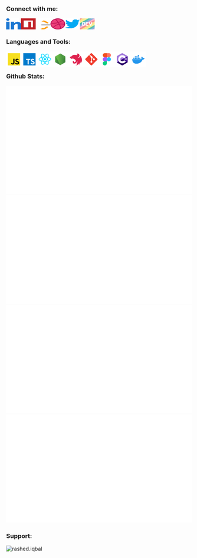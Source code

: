 <div>
<h3 align="left">Connect with me:</h3>
<p align="left">

<a href="https://linkedin.com/in/iqbal-rashed" target="blank"><img align="left" src="https://raw.githubusercontent.com/iqbal-rashed/iqbal-rashed/main/icons/linkedin/linkedin.svg" alt="iqbal-rashed" height="30" width="40" /></a>
<a href="https://www.npmjs.com/~rashed_iqbal" target="blank"><img align="left" src="https://raw.githubusercontent.com/iqbal-rashed/iqbal-rashed/main/icons/npm/npm.svg" alt="iqbal_rashed" height="30" width="40" /></a>
<a href="https://www.leetcode.com/rashed_iqbal" target="blank"><img align="left" src="https://raw.githubusercontent.com/iqbal-rashed/iqbal-rashed/main/icons/leetcode/leetcode.svg" alt="rashed_iqbal" height="30" width="40" /></a>
<a href="https://dribbble.com/iqbal_rashed" target="blank"><img align="left" src="https://raw.githubusercontent.com/iqbal-rashed/iqbal-rashed/main/icons/dribbble/dribbble.svg" alt="iqbal_rashed" height="30" width="40" /></a>
<a href="https://twitter.com/dev_rashediqbal" target="blank"><img align="left" src="https://raw.githubusercontent.com/iqbal-rashed/iqbal-rashed/main/icons/twitter/twitter.svg" alt="dev_rashediqbal" height="30" width="40" /></a>
<a href="https://dev.to/rashed_iqbal" target="blank"><img align="center" src="https://raw.githubusercontent.com/iqbal-rashed/iqbal-rashed/main/icons/devto/devto.svg" alt="rashed_iqbal" height="30" width="40" /></a>

</p>
</div>

### Languages and Tools:

<div>

<a href="https://developer.mozilla.org/en-US/docs/Web/JavaScript" target="_blank"> <img align="left" alt="JavaScript" height ="42px"  src="https://raw.githubusercontent.com/iqbal-rashed/iqbal-rashed/main/icons/javascript/javascript.svg"></a>

<a href="https://www.typescriptlang.org/" target="_blank"><img align="left" alt="Typescirpt" height ="42px" src="https://raw.githubusercontent.com/iqbal-rashed/iqbal-rashed/main/icons/typescript/typescript.svg"></a><a href="https://reactjs.org/" target="_blank"> <img align="left" alt="React" height ="42px" src="https://raw.githubusercontent.com/iqbal-rashed/iqbal-rashed/main/icons/react/react.svg"></a><a href="https://nodejs.org" target="_blank"><img align="left" alt="Node.js" height ="42px" src="https://raw.githubusercontent.com/iqbal-rashed/iqbal-rashed/main/icons/node/node.svg"></a><a href="https://nestjs.com/" target="_blank"> <img align="left" src="https://raw.githubusercontent.com/iqbal-rashed/iqbal-rashed/main/icons/nestjs/nestjs.svg" alt="nextjs" height='42px'/> </a><a href="https://git-scm.com/" target="_blank"> <img src="https://raw.githubusercontent.com/iqbal-rashed/iqbal-rashed/main/icons/git-scm/git-scm.svg" align="left" alt="git" height='42px'/> </a><a href="https://dotnet.microsoft.com/en-us/" target="_blank"> <img align="left" src="https://raw.githubusercontent.com/iqbal-rashed/iqbal-rashed/main/icons/figma/figma.svg" alt="figma" height='42px'/> </a><a href="https://www.figma.com/" target="_blank"> <img align="left" src="https://raw.githubusercontent.com/iqbal-rashed/iqbal-rashed/main/icons/c%23/c%23.svg" alt="csharp" height='42px'/> </a><a href="https://www.docker.com/" target="_blank"> <img align="left" src="https://raw.githubusercontent.com/iqbal-rashed/iqbal-rashed/main/icons/docker/docker.svg" alt="figma" height='42px'/> </a>

</div>
<br/>
<br/>

### Github Stats:

<!--
https://github.community/t/support-theme-context-for-images-in-light-vs-dark-mode/147981/84
-->
<a href="https://github.com/iqbal-rashed/iqbal-rashed#gh-dark-mode-only">
<img src="https://github.com/iqbal-rashed/iqbal-rashed/blob/main/generated/overview.svg#gh-dark-mode-only" />
<img src="https://github.com/iqbal-rashed/iqbal-rashed/blob/main/generated/languages.svg#gh-dark-mode-only" />
</a>
<a href="https://github.com/iqbal-rashed/iqbal-rashed#gh-light-mode-only">
<img src="https://github.com/iqbal-rashed/iqbal-rashed/blob/main/generated/overview.svg#gh-light-mode-only" />
<img src="https://github.com/iqbal-rashed/iqbal-rashed/blob/main/generated/languages.svg#gh-light-mode-only" />
</a>

<h3 align="left">Support:</h3>
<p><a href="https://www.buymeacoffee.com/rashed.iqbal"> <img align="left" src="https://cdn.buymeacoffee.com/buttons/v2/default-yellow.png" height="50" width="210" alt="rashed.iqbal" /></a></p><br><br>
